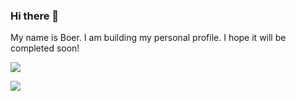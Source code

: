### Hi there 👋
My name is Boer. I am building my personal profile. I hope it will be completed soon!

<!--
[![trophy](https://github-profile-trophy.vercel.app/?username=boerz-coding&column=7)](https://github.com/boerz-coding)
-->

<img align="center" src="https://github-readme-stats.vercel.app/api?username=boerz-coding&show_icons=true&hide_border=true" />

![](https://komarev.com/ghpvc/?username=boerz-coding&color=brightgreen)

<!--
**boerz-coding/boerz-coding** is a ✨ _special_ ✨ repository because its `README.md` (this file) appears on your GitHub profile.

Here are some ideas to get you started:

- 🔭 I’m currently working on ...
- 🌱 I’m currently learning ...
- 👯 I’m looking to collaborate on ...
- 🤔 I’m looking for help with ...
- 💬 Ask me about ...
- 📫 How to reach me: ...
- 😄 Pronouns: ...
- ⚡ Fun fact: ...
-->

